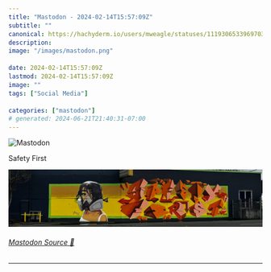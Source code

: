 ```yaml
---
title: "Mastodon - 2024-02-14T15:57:09Z"
subtitle: ""
canonical: https://hachyderm.io/users/mweagle/statuses/111930653396970320
description:
image: "/images/mastodon.png"

date: 2024-02-14T15:57:09Z
lastmod: 2024-02-14T15:57:09Z
image: ""
tags: ["Social Media"]

categories: ["mastodon"]
# generated: 2024-06-21T21:40:31-07:00
---
```

![Mastodon](/images/mastodon.png)

<p>Safety First</p>

![Street art of a woman wearing a respirator mask and block letter that read “safety first”. ](f56903ab69b2346b.jpeg)

###### [Mastodon Source 🐘](https://hachyderm.io/@mweagle/111930653396970320)

___

